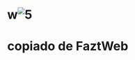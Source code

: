 # w![5](https://github.com/DanteDeFlorencia77/w/assets/4090490/daf9bdaa-a1a5-40d6-b188-bbc4536971cc)
<h1>copiado de FaztWeb</h1>
